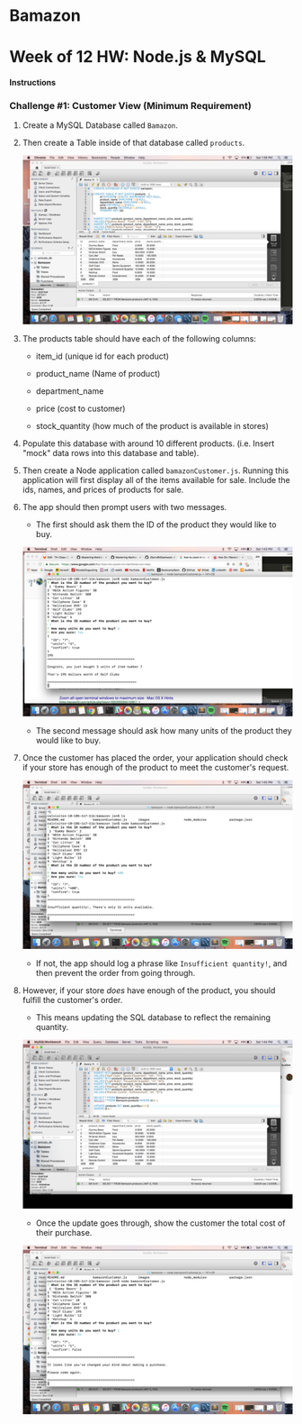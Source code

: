 # Bamazon 

# Week of 12 HW: Node.js & MySQL

#### Instructions

### Challenge #1: Customer View (Minimum Requirement)

1. Create a MySQL Database called `Bamazon`. 

2. Then create a Table inside of that database called `products`.

	![bamazon schema before](/images/1MySQL_before.png)

3. The products table should have each of the following columns:

   * item_id (unique id for each product)

   * product_name (Name of product)

   * department_name

   * price (cost to customer)

   * stock_quantity (how much of the product is available in stores)

4. Populate this database with around 10 different products. (i.e. Insert "mock" data rows into this database and table).

5. Then create a Node application called `bamazonCustomer.js`. Running this application will first display all of the items available for sale. Include the ids, names, and prices of products for sale.

6. The app should then prompt users with two messages.
   * The first should ask them the ID of the product they would like to buy.
	
	![bamazonCustomer.js store (working)](/images/2working_store.png)

   * The second message should ask how many units of the product they would like to buy.

7. Once the customer has placed the order, your application should check if your store has enough of the product to meet the customer's request.
	
	![bamazonCustomer.js store (not working)](/images/4Not_enough.png)

   * If not, the app should log a phrase like `Insufficient quantity!`, and then prevent the order from going through.

8. However, if your store _does_ have enough of the product, you should fulfill the customer's order.

   * This means updating the SQL database to reflect the remaining quantity.

	![bamazon schema after](/images/3MySQL_after.png)

   * Once the update goes through, show the customer the total cost of their purchase.

   	![bamazonCustomer.js store (no confirm)](/images/5cancel_store.png)
